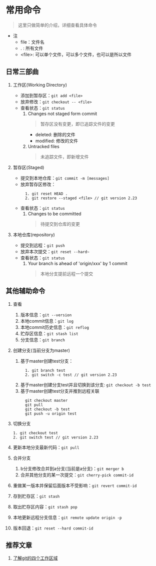 # 常用命令
> 这里只做简单的介绍，详细查看具体命令

+ 注
  + file：文件名
  + . : 所有文件
  + \<file>: 可以单个文件，可以多个文件，也可以是所以文件

## 日常三部曲
1. 工作区(Working Directory)
   + 添加到暂存区：`git add <file>`
   + 放弃修改：`git checkout -- <file>`
   + 查看状态：`git status`
     1. Changes not staged form commit
        > 暂存区没有变更，即已追踪文件的变更 
        + deleted: 删除的文件
        + modified: 修改的文件 
     2. Untracked files
        > 未追踪文件，即新增文件 

2. 暂存区(Staged)
   + 提交到本地仓库：`git commit -m [messages]`
   + 放弃暂存区修改：
      ```git
        1. git reset HEAD .
        2. git restore --staged <file> // git version 2.23
      ```
   + 查看状态：`git status`
     1. Changes to be committed
        > 待提交到仓库的变更

3. 本地仓库(repository)
   + 提交到远程：`git push`
   + 放弃本次提交：`git reset --hard~`
   + 查看状态：`git status`
     1. Your branch is ahead of 'origin/xxx' by 1 commit
        > 本地分支提前远程一个提交  

## 其他辅助命令
1. 查看
   1. 版本信息：`git --version`
   2. 本地commit信息：`git log`
   3. 本地commit历史信息：`git reflog`
   4. 贮存区信息：`git stash list`
   5. 分支信息：`git branch`
2. 创建分支(当前分支为master)
   1. 基于master创建test分支：
      ```git
        1. git branch test
        2. git switch -c test // git version 2.23
      ``` 
   2. 基于master创建分支test并且切换到该分支: `git checkout -b test`
   3. 基于master创建test分支并推到远程关联
      ```
        git checkout master
        git pull
        git checkout -b test
        git push -u origin test
      ``` 
3. 切换分支
    ```git
    1. git checkout test
    2. git switch test // git version 2.23 
    ``` 
4. 更新本地分支最新代码：`git pull`
5. 合并分支
   1. b分支修改合并到a分支(当前是a分支)：`git merger b`
   2. 合并其他分支的某一次提交：`git cherry-pick commit-id`

6. 重做某一版本并保留后面版本不受影响：`git revert commit-id`
7. 存到贮存区：`git stash`
8. 取出贮存区内容：`git stash pop`
9. 本地更新远程分支信息：`git remote update origin -p`
10. 版本回退：`git reset --hard commit-id`
## 推荐文章

1. [了解git的四个工作区域](https://blog.csdn.net/xyzso1z/article/details/119009639)